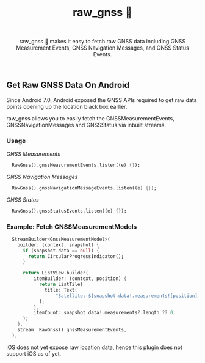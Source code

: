 <h1 align="center">raw_gnss 📡</h1></br>
<p align="center">
raw_gnss 📡 makes it easy to fetch raw GNSS data including GNSS Measurement Events, GNSS Navigation Messages, and GNSS Status Events.
</p>
<br>

## Get Raw GNSS Data On Android

Since Android 7.0, Android exposed the GNSS APIs required to get raw data points opening up the location black box earlier.

raw_gnss allows you to easily fetch the GNSSMeasurementEvents, GNSSNavigationMessages and GNSSStatus via inbuilt streams.

### Usage

*GNSS Measurements*

```dart
  RawGnss().gnssMeasurementEvents.listen((e) {});
```

*GNSS Navigation Messages*

```dart
  RawGnss().gnssNavigationMessageEvents.listen((e) {});
```

*GNSS Status*

```dart
  RawGnss().gnssStatusEvents.listen((e) {});
```

### Example: Fetch GNSSMeasurementModels
```dart
  StreamBuilder<GnssMeasurementModel>(
    builder: (context, snapshot) {
      if (snapshot.data == null) {
        return CircularProgressIndicator();
      }

      return ListView.builder(
          itemBuilder: (context, position) {
            return ListTile(
              title: Text(
                  "Satellite: ${snapshot.data!.measurements![position].svid}"),
            );
          },
          itemCount: snapshot.data!.measurements?.length ?? 0,
      );
    },
    stream: RawGnss().gnssMeasurementEvents,
  ),
```

iOS does not yet expose raw location data, hence this plugin does not support iOS as of yet.